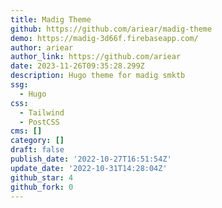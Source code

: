 ```yaml
---
title: Madig Theme
github: https://github.com/ariear/madig-theme
demo: https://madig-3d66f.firebaseapp.com/
author: ariear
author_link: https://github.com/ariear
date: 2023-11-26T09:35:28.299Z
description: Hugo theme for madig smktb
ssg:
  - Hugo
css:
  - Tailwind
  - PostCSS
cms: []
category: []
draft: false
publish_date: '2022-10-27T16:51:54Z'
update_date: '2022-10-31T14:28:04Z'
github_star: 4
github_fork: 0
---
```


